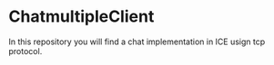 # ChatmultipleClient
In this repository you will find a chat implementation in ICE usign tcp protocol.
